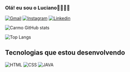 ### Olá! eu sou o Luciano👻🎃🧛🦇

[![Gmail](https://img.shields.io/badge/Gmail-D14836?style=for-the-badge&logo=gmail&logoColor=white)](mailto:lclucianocarmo24@gmail.com?subject=Contato%20a%20Partir%20do%20GitHub&body=Ol%C3%A1%2C%20vi%20seu%20perfil%20no%20GitHub%20e%20fiquei%20impressionado%21%20Gostaria%20de%20entrar%20em%20contato%20para%20conversarmos%20mais.%0D%0A)
[![Instagram](https://img.shields.io/badge/Instagram-E4405F?style=for-the-badge&logo=instagram&logoColor=white)](https://instagram.com/lucian0carm0?igshid=NzZlODBkYWE4Ng==)
[![Linkedin](https://img.shields.io/badge/LinkedIn-0077B5?style=for-the-badge&logo=linkedin&logoColor=white)](https://www.linkedin.com/in/luciano-carmo-42839823a/)

![Carmo GitHub stats](https://github-readme-stats.vercel.app/api?username=Ni-Sea&show_icons=true&theme=Default)

![Top Langs](https://github-readme-stats.vercel.app/api/top-langs/?username=Ni-Sea&layout=compact)

## Tecnologias que estou desenvolvendo
<div style="display: inline_block"></>
    <img align="center" alt="HTML" src="https://img.shields.io/badge/HTML-239120?style=for-the-badge&logo=html5&logoColor=white" />
    <img align="center" alt="CSS" src="https://img.shields.io/badge/CSS-239120?&style=for-the-badge&logo=css3&logoColor=white" />
    <img align="center" alt="JAVA" src="https://img.shields.io/badge/Java-ED8B00?style=for-the-badge&logo=openjdk&logoColor=white" />
</div>
